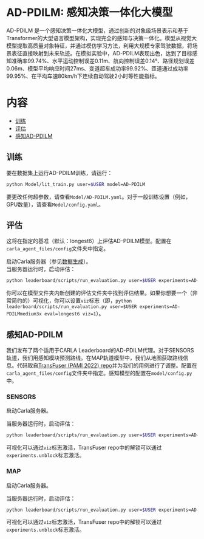 # AD-PDILM: 感知决策一体化大模型

AD-PDILM 是一个感知决策一体化大模型，通过创新的对象级场景表示和基于Transformer的大型语言模型架构，实现完全的感知与决策一体化。模型从视觉大模型提取高质量对象特征，并通过模仿学习方法，利用大规模专家驾驶数据，将场景表征直接映射到未来轨迹。在模拟实验中，AD-PDILM表现出色，达到了目标感知准确率99.74%、水平运动控制误差0.11m、航向控制误差0.14°、路径规划误差0.06m、模型平均响应时间27ms、变道超车成功率99.92%、匝道通过成功率99.95%、在平均车速80km/h下连续自动驾驶2小时等性能指标。

# 内容
* [训练](#训练)
* [评估](#评估)
* [感知AD-PDILM](#感知ad-pdilm)




## 训练
要在数据集上运行AD-PDILM训练，请运行：
```bash
python Model/lit_train.py user=$USER model=AD-PDILM
```
要更改任何超参数，请查看`Model/AD-PDILM.yaml`。对于一般训练设置（例如，GPU数量），请查看`Model/config.yaml`。

## 评估
这将在指定的基准（默认：longest6）上评估AD-PDILM模型。配置在`carla_agent_files/config`文件夹中指定。

启动Carla服务器（参见[数据生成](#数据生成)）。  
当服务器运行时，启动评估：
```bash
python leaderboard/scripts/run_evaluation.py user=$USER experiments=AD-PDILMmedium3x eval=longest6
```
你可以在模型文件夹内新创建的评估文件夹中找到评估结果。如果你想要一个（非常简约的）可视化，你可以设置`viz`标志（即，`python leaderboard/scripts/run_evaluation.py user=$USER experiments=AD-PDILMmedium3x eval=longest6 viz=1`）。


## 感知AD-PDILM
我们发布了两个适用于CARLA Leaderboard的AD-PDILM代理。对于SENSORS轨道，我们用感知模块预测路线。在MAP轨道模型中，我们从地图获取路线信息。代码取自[TransFuser (PAMI 2022) repo](https://github.com/autonomousvision/transfuser)并为我们的用例进行了调整。配置在`carla_agent_files/config`文件夹中指定。感知模型的配置在`model/config.py`中。

### SENSORS
启动Carla服务器。  

当服务器运行时，启动评估：
```bash
python leaderboard/scripts/run_evaluation.py user=$USER experiments=AD-PDILMSubmission track=SENSORS eval=longest6 save_path=SENSORSagent
```
可视化可以通过`viz`标志激活，TransFuser repo中的解锁可以通过`experiments.unblock`标志激活。

### MAP
启动Carla服务器。  

当服务器运行时，启动评估：
```bash
python leaderboard/scripts/run_evaluation.py user=$USER experiments=AD-PDILMSubmissionMap track=MAP eval=longest6 save_path=MAPagent
```
可视化可以通过`viz`标志激活，TransFuser repo中的解锁可以通过`experiments.unblock`标志激活。
